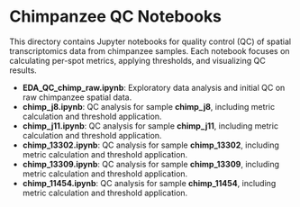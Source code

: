 # Chimpanzee QC Notebooks

This directory contains Jupyter notebooks for quality control (QC) of spatial transcriptomics data from chimpanzee samples. Each notebook focuses on calculating per-spot metrics, applying thresholds, and visualizing QC results.

- **EDA_QC_chimp_raw.ipynb**: Exploratory data analysis and initial QC on raw chimpanzee spatial data.
- **chimp_j8.ipynb**: QC analysis for sample **chimp_j8**, including metric calculation and threshold application.
- **chimp_j11.ipynb**: QC analysis for sample **chimp_j11**, including metric calculation and threshold application.
- **chimp_13302.ipynb**: QC analysis for sample **chimp_13302**, including metric calculation and threshold application.
- **chimp_13309.ipynb**: QC analysis for sample **chimp_13309**, including metric calculation and threshold application.
- **chimp_11454.ipynb**: QC analysis for sample **chimp_11454**, including metric calculation and threshold application.
